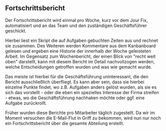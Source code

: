 ## Fortschrittsbericht

Der Fortschrittsbericht wird einmal pro Woche, kurz vor dem Jour Fix, automatisiert und an das Team und den zuständigen Geschäftsführer geschickt. 

Hierbei liest ein Skript die auf Aufgaben gebuchten Zeiten aus und rechnet sie zusammen. Des Weiteren werden Kommentare aus dem Kanbanboard gelesen und ergeben eine Historie der innerhalb der Woche geleisteten Arbeit. 
Im Gegensatz zum Wochenbericht, der einen Blick von "recht weit oben" darstellt, kann mit diesem Bericht im Detail nachvollzogen werden, welche Entscheidungen getroffen wurden und was wie gemacht wurde. 

Das meiste ist hierbei für die Geschäftsführung uninteressant, die den Bericht ausschließlich überfliegt. Es kann aber sein, dass sie hierbei einzelne Punkte findet, wo z.B. Aufgaben anders gelöst wurden, als sie es sich das vorstellt - oder die eben ein spezielles Interesse der Firma streifen - etwas, wo die Geschäftsführung nachhaken möchte oder ggf. eine Aufgabe zurückrollt.

Früher wurden diese Berichte pro Mitarbeiter täglich zugestellt. Da wir im Moment versuchen die E-Mail-Flut in Griff zu bekommen, wird nun nur noch ein Fortschrittsbericht über die gesamte Abteilung erstellt. 